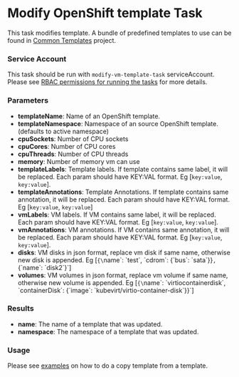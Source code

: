 # Modify OpenShift template Task

This task modifies template.
A bundle of predefined templates to use can be found in [Common Templates](https://github.com/kubevirt/common-templates) project.

### Service Account

This task should be run with `modify-vm-template-task` serviceAccount.
Please see [RBAC permissions for running the tasks](../../docs/tasks-rbac-permissions.md) for more details.

### Parameters

- **templateName**: Name of an OpenShift template.
- **templateNamespace**: Namespace of an source OpenShift template. (defaults to active namespace)
- **cpuSockets**: Number of CPU sockets
- **cpuCores**: Number of CPU cores
- **cpuThreads**: Number of CPU threads
- **memory**: Number of memory vm can use
- **templateLabels**: Template labels. If template contains same label, it will be replaced. Each param should have KEY:VAL format. Eg [`key:value`, `key:value`].
- **templateAnnotations**: Template Annotations. If template contains same annotation, it will be replaced. Each param should have KEY:VAL format. Eg [`key:value`, `key:value`]
- **vmLabels**: VM labels. If VM contains same label, it will be replaced. Each param should have KEY:VAL format. Eg [`key:value`, `key:value`].
- **vmAnnotations**: VM annotations. If VM contains same annotation, it will be replaced. Each param should have KEY:VAL format. Eg [`key:value`, `key:value`].
- **disks**: VM disks in json format, replace vm disk if same name, otherwise new disk is appended. Eg [`{\`name\`: \`test\`, \`cdrom\`: {\`bus\`: \`sata\`}}`, `{\`name\`: \`disk2\`}`]
- **volumes**: VM volumes in json format, replace vm volume if same name, otherwise new volume is appended. Eg [`{\`name\`: \`virtiocontainerdisk\`, \`containerDisk\`: {\`image\`: \`kubevirt/virtio-container-disk\`}}`]

### Results

- **name**: The name of a template that was updated.
- **namespace**: The namespace of a template that was updated.

### Usage

Please see [examples](examples) on how to do a copy template from a template.
